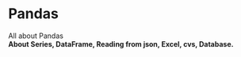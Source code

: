 # Pandas
All about Pandas <br>
__About Series, DataFrame, Reading from json, Excel, cvs, Database.__ 
